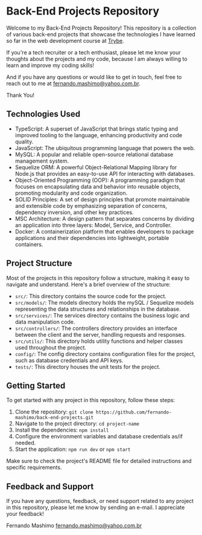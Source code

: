 # Back-End Projects Repository

Welcome to my Back-End Projects Repository! This repository is a collection of various back-end projects that showcase the technologies I have learned so far in the web development course at [Trybe](https://betrybe.com/).

If you're a tech recruiter or a tech enthusiast, please let me know your thoughts about the projects and my code, because I am always willing to learn and improve my coding skills!

And if you have any questions or would like to get in touch, feel free to reach out to me at [fernando.mashimo@yahoo.com.br](mailto:fernando.mashimo@yahoo.com.br).

Thank You!

## Technologies Used

- TypeScript: A superset of JavaScript that brings static typing and improved tooling to the language, enhancing productivity and code quality.
- JavaScript: The ubiquitous programming language that powers the web.
- MySQL: A popular and reliable open-source relational database management system.
- Sequelize ORM: A powerful Object-Relational Mapping library for Node.js that provides an easy-to-use API for interacting with databases.
- Object-Oriented Programming (OOP): A programming paradigm that focuses on encapsulating data and behavior into reusable objects, promoting modularity and code organization.
- SOLID Principles: A set of design principles that promote maintainable and extensible code by emphasizing separation of concerns, dependency inversion, and other key practices.
- MSC Architecture: A design pattern that separates concerns by dividing an application into three layers: Model, Service, and Controller.
- Docker: A containerization platform that enables developers to package applications and their dependencies into lightweight, portable containers.

## Project Structure

Most of the projects in this repository follow a structure, making it easy to navigate and understand. Here's a brief overview of the structure:

- `src/`: This directory contains the source code for the project.
- `src/models/`: The models directory holds the mySQL / Sequelize models representing the data structures and relationships in the database.
- `src/services/`: The services directory contains the business logic and data manipulation code.
- `src/controllers/`: The controllers directory provides an interface between the client and the server, handling requests and responses.
- `src/utils/`: This directory holds utility functions and helper classes used throughout the project.
- `config/`: The config directory contains configuration files for the project, such as database credentials and API keys.
- `tests/`: This directory houses the unit tests for the project.

## Getting Started

To get started with any project in this repository, follow these steps:

1. Clone the repository: `git clone https://github.com/fernando-mashimo/back-end-projects.git`
2. Navigate to the project directory: `cd project-name`
3. Install the dependencies: `npm install`
4. Configure the environment variables and database credentials as/if needed.
5. Start the application: `npm run dev` or `npm start`

Make sure to check the project's README file for detailed instructions and specific requirements.

## Feedback and Support

If you have any questions, feedback, or need support related to any project in this repository, please let me know by sending an e-mail.
I appreciate your feedback!

Fernando Mashimo [fernando.mashimo@yahoo.com.br](mailto:fernando.mashimo@yahoo.com.br)

